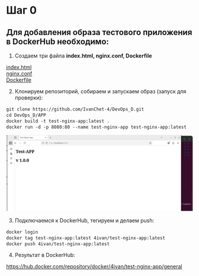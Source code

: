 # Шаг 0
## Для добавления образа тестового приложения в DockerHub необходимо:

1. Создаем три файла <b> index.html, nginx.conf, Dockerfile </b> <br>

[index.html](https://github.com/IvanChet-4/DevOps_D/blob/main/APP%20/index.html) <br>
[nginx.conf](https://github.com/IvanChet-4/DevOps_D/blob/main/APP%20/nginx.conf) <br>
[Dockerfile](https://github.com/IvanChet-4/DevOps_D/blob/main/APP%20/Dockerfile) <br>

2.  Клонируем репозиторий, собираем и запускаем образ (запуск для проверки): <br>

```
git clone https://github.com/IvanChet-4/DevOps_D.git
cd DevOps_D/APP
docker build -t test-nginx-app:latest .
docker run -d -p 8080:80 --name test-nginx-app test-nginx-app:latest
```

![Проверка приложения после запуска образа](https://github.com/IvanChet-4/DevOps_D/blob/main/images/app/1.jpg)

3. Подключаемся к DockerHub, тегируем и делаем push: <br>

```
docker login
docker tag test-nginx-app:latest 4ivan/test-nginx-app:latest
docker push 4ivan/test-nginx-app:latest
```

4. Результат в DockerHub:  <br>

<https://hub.docker.com/repository/docker/4ivan/test-nginx-app/general>
